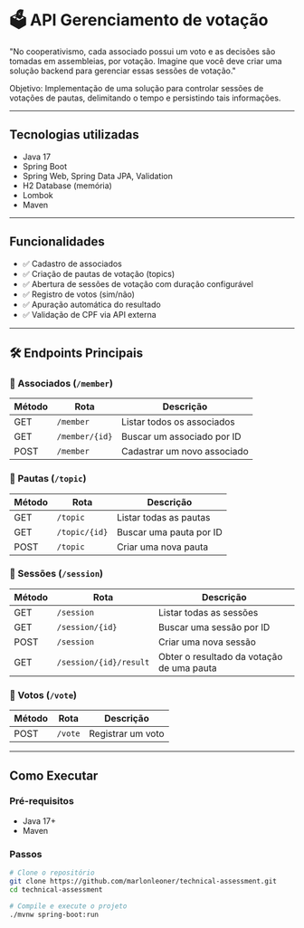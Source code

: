 # 🗳️ API Gerenciamento de votação

"No cooperativismo, cada associado possui um voto e as decisões são tomadas em assembleias, por votação. Imagine que você deve criar uma solução backend para gerenciar essas sessões de votação."

Objetivo: Implementação de uma solução para controlar sessões de votações de pautas, delimitando o tempo e persistindo tais informações.

---

## Tecnologias utilizadas

- Java 17
- Spring Boot
- Spring Web, Spring Data JPA, Validation
- H2 Database (memória)
- Lombok
- Maven

---

## Funcionalidades

- ✅ Cadastro de associados
- ✅ Criação de pautas de votação (topics)
- ✅ Abertura de sessões de votação com duração configurável
- ✅ Registro de votos (sim/não)
- ✅ Apuração automática do resultado
- ✅ Validação de CPF via API externa

---

## 🛠️ Endpoints Principais

### 🔹 Associados (`/member`)

| Método | Rota               | Descrição                          |
|--------|--------------------|------------------------------------|
| GET    | `/member`          | Listar todos os associados         |
| GET    | `/member/{id}`     | Buscar um associado por ID         |
| POST   | `/member`          | Cadastrar um novo associado        |

### 🔹 Pautas (`/topic`)

| Método | Rota               | Descrição                          |
|--------|--------------------|------------------------------------|
| GET    | `/topic`           | Listar todas as pautas             |
| GET    | `/topic/{id}`      | Buscar uma pauta por ID            |
| POST   | `/topic`           | Criar uma nova pauta               |

### 🔹 Sessões (`/session`)

| Método | Rota                     | Descrição                                      |
|--------|--------------------------|------------------------------------------------|
| GET    | `/session`               | Listar todas as sessões                        |
| GET    | `/session/{id}`          | Buscar uma sessão por ID                       |
| POST   | `/session`               | Criar uma nova sessão                          |
| GET    | `/session/{id}/result`   | Obter o resultado da votação de uma pauta      |

### 🔹 Votos (`/vote`)

| Método | Rota         | Descrição                          |
|--------|--------------|------------------------------------|
| POST   | `/vote`      | Registrar um voto                  |
---

## Como Executar

### Pré-requisitos

- Java 17+
- Maven

### Passos

```bash
# Clone o repositório
git clone https://github.com/marlonleoner/technical-assessment.git
cd technical-assessment

# Compile e execute o projeto
./mvnw spring-boot:run
